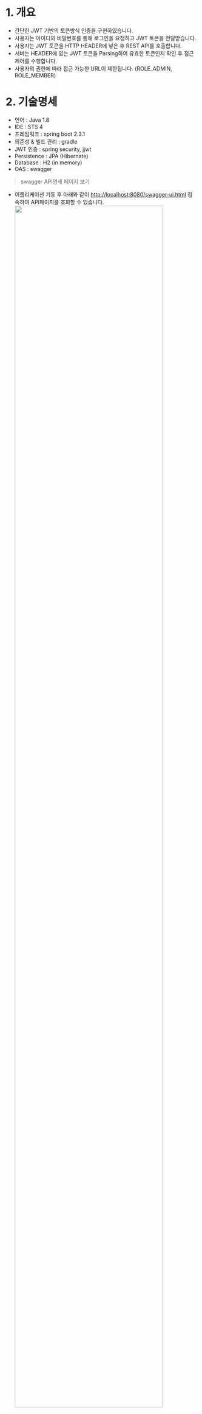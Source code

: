 # 1. 개요
- 간단한 JWT 기반의 토큰방식 인증을 구현하였습니다.
- 사용자는 아이디와 비밀번호를 통해 로그인을 요청하고 JWT 토큰을 전달받습니다.
- 사용자는 JWT 토큰을 HTTP HEADER에 넣은 후 REST API를 호출합니다.
- 서버는 HEADER에 있는 JWT 토큰을 Parsing하여 유효한 토큰인지 확인 후 접근제어를 수행합니다.
- 사용자의 권한에 따라 접근 가능한 URL이 제한됩니다. (ROLE_ADMIN, ROLE_MEMBER)


# 2. 기술명세
- 언어 : Java 1.8
- IDE : STS 4
- 프레임워크 : spring boot 2.3.1
- 의존성 & 빌드 관리 : gradle
- JWT 인증 : spring security, jjwt
- Persistence : JPA (Hibernate) 
- Database : H2 (in memory)
- OAS : swagger

> swagger API명세 페이지 보기
- 어플리케이션 기동 후 아래와 같이 [http://localhost:8080/swagger-ui.html](http://localhost:8080/swagger-ui.html) 접속하여 API페이지를 조회할 수 있습니다.
<img src="https://user-images.githubusercontent.com/61044774/91526280-35ea1980-e93e-11ea-9dc8-ed7792f53a37.jpg" width="90%"></img>


> H2 database 웹콘솔 보기
- H2 웹console 접속경로는 다음과 같습니다. [http://localhost:8080/h2-console/](http://localhost:8080/h2-console/) 
<img src="https://user-images.githubusercontent.com/61044774/85590819-b0b56080-b67f-11ea-8415-3eb50f5b82b8.jpg" width="90%"></img>

- Driver Class : org.h2.Driver
- JDBC URL : jdbc:h2:mem:testdb
- User Name : sa
- Password : [없음]


# 3. 빌드 및 실행

---

> Tips 
- **만약 lombok 관련 오류가 발생하면 아래의 url을 참조해 주세요**
[https://stackoverflow.com/questions/35842751/lombok-not-working-with-sts](https://stackoverflow.com/questions/35842751/lombok-not-working-with-sts)
[https://countryxide.tistory.com/16](https://countryxide.tistory.com/16)
[https://planbsw.tistory.com/109](https://planbsw.tistory.com/109)

---

## build 하기 (war 파일 생성)

- 아래 그림과 같이 'Gradle Tasks' 메뉴에서 'bootWar' 를 오른쪽 클릭하여 'Run Gradle Tasks' 를 실행합니다.
<img src="https://user-images.githubusercontent.com/61044774/85556604-f5320380-b661-11ea-8020-04290b8762d4.jpg" width="90%"></img>

- [프로젝트경로]/build/lib 경로에 build 된 war 파일이 생성됩니다.
<img src="https://user-images.githubusercontent.com/61044774/85557150-7d180d80-b662-11ea-9fd8-2bd1bbc23df3.jpg" width="90%"></img>


## 실행 하기

> 소스 main Application 실행하기 
- com.milkit.app.DemoApplication 을 STS에서 run하여 바로 실행할 수 있습니다.
 <img src="https://user-images.githubusercontent.com/61044774/91526490-b1e46180-e93e-11ea-9c03-6385d281d944.jpg" width="90%"></img>


# 4. 처리과정

## 인증 요청
- http://localhost:8080/login URL로 POST로 인증정보를 전달합니다.
<img src="https://user-images.githubusercontent.com/61044774/93299272-c033e800-f82f-11ea-852d-9da348dfdf30.jpg" width="90%"></img>
  * 사용자 계정은 admin / test 혹은 test / test로 지정할 수 있습니다. (admin은 ROLE_ADMIN 권한, test는 ROLE_MEMBER 권한)
  * 사용자 계정은 POST Body에 다음과 같은 형식의 json 값을 설정합니다.
  ```javascript
  {
	"username" : "admin",
	"password" : "test"
  }
  ```
  * 사용자가 인증되었다면 서버는 Response body에 JWT Token 정보를 전달합니다. 
  ```javascript
  {
    "code": "0",
    "message": "성공했습니다",
    "value": {
      "accessToken": "eyJhbGciOiJIUzI1NiJ9.eyJ1c2VyTk0iOiLqtIDrpqzsnpAiLCJhdXRoUm9sZSI6IlJPTEVfQURNSU4iLCJuYW1lIjoiYWRtaW4iLCJleHAiOjE2MDAyMzQxMjgsImlhdCI6MTYwMDIzMjMyOH0.hYTzcG5nDhdVn4OVbrrH7ybSLwBxq1Fm2O9A60uk8Zw",
      "refreshToken": "eyJhbGciOiJIUzI1NiJ9.eyJ1c2VyTk0iOiLqtIDrpqzsnpAiLCJhdXRoUm9sZSI6IlJPTEVfQURNSU4iLCJuYW1lIjoiYWRtaW4iLCJleHAiOjE2MDE0NDE5MzAsImlhdCI6MTYwMDIzMjMzMH0.MZLH17FUuUqYzlZDQ2AZDcRnSvxT2QJJeLHhiwtJFDo",
      "tokenType": "bearer"
    }
  }
  ```
---

## 토큰 재발급
- http://localhost:8080/refresh URL로 토큰정보 재발급을 요청합니다.
<img src="https://user-images.githubusercontent.com/61044774/93299989-f6be3280-f830-11ea-9873-0cd627d18072.jpg" width="90%"></img>
  * 사용자는 인증요청에서 응답받은 JWT refresh Token 값을 Authorization Header에 입력합니다.
  * 사용자의 토큰이 유효한 것인지 확인되었다면 서버는 Response body에 JWT Token 정보를 전달합니다. 
  ```javascript
  {
    "code": "0",
    "message": "성공했습니다",
    "value": {
      "accessToken": "eyJhbGciOiJIUzI1NiJ9.eyJ1c2VyTk0iOiLqtIDrpqzsnpAiLCJhdXRoUm9sZSI6IlJPTEVfQURNSU4iLCJuYW1lIjoiYWRtaW4iLCJleHAiOjE2MDAyMzkxODcsImlhdCI6MTYwMDIzNzM4N30.vp16ZPTySBEUJd3PxQd9ng3hnMBmOVoWrZksnXbw_5o",
      "refreshToken": "eyJhbGciOiJIUzI1NiJ9.eyJ1c2VyTk0iOiLqtIDrpqzsnpAiLCJhdXRoUm9sZSI6IlJPTEVfQURNSU4iLCJuYW1lIjoiYWRtaW4iLCJleHAiOjE2MDE0NDY5ODcsImlhdCI6MTYwMDIzNzM4N30.6XqQb6INp3IU-0IwHALG5lsIfC5PeUehekbQsKU2stE",
      "tokenType": "bearer"
    }
  }
  ```
---

## API 호출
- http://localhost:8080/api/userinfo URL을 GET으로 호출하여 사용자 정보를 요청합니다.
<img src="https://user-images.githubusercontent.com/61044774/91528741-025dbe00-e943-11ea-81af-2e4ca5a1d261.jpg" width="90%"></img>
  * 사용자는 인증요청에서 응답받은 JWT Token 값을 Authorization Header에 입력합니다.
  * 서버는 API Request Header의 JWT Token을 확인하고 권한확인 및 접근제어를 수행합니다.


# 5. Spring Security 처리 과정
- Spring Security config에서 인증(JwtAuthenticationFilter)과 접근제어(JwtAuthorizationFilter)에 대한 필터를 등록합니다.
  ```java
  
    @Override
    protected void configure(HttpSecurity http) throws Exception{
        http
        	.httpBasic().disable() 
	        .csrf().disable()
	        .sessionManagement().sessionCreationPolicy(SessionCreationPolicy.STATELESS)
	        .and()
	        .authorizeRequests()
	        .antMatchers(HttpMethod.POST, "/login").permitAll()
	        .antMatchers("/api/greeting").hasAnyRole("MEMBER", "ADMIN")
	        .antMatchers("/api/userinfo/**").hasRole("ADMIN")
	        .anyRequest().authenticated()
	        .and()
	        .addFilterBefore(new JwtAuthorizationFilter(authenticationManager()), BasicAuthenticationFilter.class)
	        .addFilterBefore(new JwtAuthenticationFilter(authenticationManager()), UsernamePasswordAuthenticationFilter.class)
	        ;
        
    }
    
	@Bean
	public PasswordEncoder passwordEncoder() {
        return new BCryptPasswordEncoder();
    }
	
    @Bean
    public JwtAuthenticationProvider authenticationProvider() {
        return new JwtAuthenticationProvider(passwordEncoder());
    }
    
    @Override
    protected void configure(AuthenticationManagerBuilder auth) throws Exception {
    	auth.authenticationProvider(authenticationProvider());
    }
    
  ```
- JwtAuthenticationFilter에서 UsernamePasswordAuthenticationToken을 생성하여 AuthenticaionManager에게 전달합니다.
  ```java
  
    @Override
    public Authentication attemptAuthentication(HttpServletRequest request, HttpServletResponse response) throws AuthenticationException {
    	UsernamePasswordAuthenticationToken authenticationToken;
    	
		try {
			UserInfo credentials = new ObjectMapper().readValue(request.getInputStream(), UserInfo.class);
	        authenticationToken = new UsernamePasswordAuthenticationToken(
	                credentials.getUsername(),
	                credentials.getPassword(),
	                new ArrayList<>()
	        );
		} catch (IOException e) {
			e.printStackTrace();
			throw new AttemptAuthenticationException();
		}

        return this.getAuthenticationManager().authenticate(authenticationToken);
    }

  ``` 
- 인증을 위임받은 JwtAuthenticationProvider는 UserDetailsService를 통해 입력받은 아이디에 대한 사용자 정보를 DB에서 조회하여 인증을 수행합니다.
  ```java
  
    @Override
    public Authentication authenticate(Authentication authentication) throws AuthenticationException {
        UsernamePasswordAuthenticationToken token = (UsernamePasswordAuthenticationToken) authentication;
        
        String userID = (String) token.getPrincipal();
        String password = (String) token.getCredentials();
        UserDetails userDetails = (UserDetails) userDetailsService.loadUserByUsername(userID);

        if (!passwordEncoder.matches(password, userDetails.getPassword())) {
            throw new BadCredentialsException(userDetails.getUsername() + "Invalid password");
        }

        return new UsernamePasswordAuthenticationToken(userDetails, password, userDetails.getAuthorities());
    }

    @Override
    public boolean supports(Class<?> authentication) {
        return authentication.equals(UsernamePasswordAuthenticationToken.class);
    }
    
  ``` 
- JwtAuthenticationFilter는 전달받은 UsernameAuthenticationToken을 재정의된 successfulAuthentication 메서드로 전송하고, JWT 토큰을 생성하여 Response 의 헤더에 추가하여 반환합니다.
  ```java

    @Override
    protected void successfulAuthentication(HttpServletRequest request, HttpServletResponse response, FilterChain chain, Authentication authResult) throws IOException, ServletException {
    	UserInfo principal = (UserInfo) authResult.getPrincipal();
    	String token = jwtTokenProvider.createToken(principal);
        response.addHeader(AppCommon.getInstance().JWT_HEADER_STRING, AppCommon.getInstance().JWT_TOKEN_PREFIX + token);
    }
    
  ``` 
- JwtAuthorizationFilter에서 사용자가 API url을 요청 시 Request Header의 JWT Token을 확인하고 권한확인 및 접근제어를 수행합니다.
  ```java
  
	@Override
    protected void doFilterInternal(HttpServletRequest request, HttpServletResponse response, FilterChain chain) throws IOException, ServletException {
        String header = request.getHeader(AppCommon.getInstance().JWT_HEADER_STRING);

        if(header == null || !header.startsWith(AppCommon.getInstance().JWT_TOKEN_PREFIX)) {
            chain.doFilter(request, response);
            return;
        }

        Authentication authentication = getUsernamePasswordAuthentication(request);
        SecurityContextHolder.getContext().setAuthentication(authentication);

        chain.doFilter(request, response);
    }

    private Authentication getUsernamePasswordAuthentication(HttpServletRequest request) {
    	Authentication authentication = null;
        String token = request.getHeader(AppCommon.getInstance().JWT_HEADER_STRING);
        if(token != null) {
        	Claims claims = jwtTokenProvider.getClaims(token.replace(AppCommon.getInstance().JWT_TOKEN_PREFIX, ""));
        	
            if(claims != null) {
            	authentication = new UsernamePasswordAuthenticationToken(claims.get("name"), null, UserInfo.getAuthorities((String)claims.get("authRole")));
            }
        }
        
        return authentication;
    }

  ``` 


